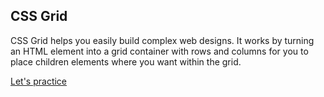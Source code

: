 ## CSS Grid

CSS Grid helps you easily build complex web designs. It works by turning an HTML element into a grid container with rows and columns for you to place children elements where you want within the grid.

<a href="https://www.freecodecamp.org/learn/responsive-web-design/css-grid/">Let's practice</a>
